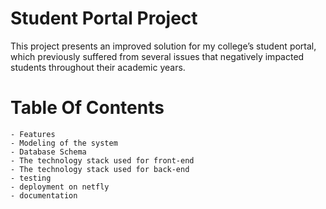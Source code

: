 # Student Portal Project

This project presents an improved solution for my college’s student portal, which previously suffered from several issues that negatively impacted students throughout their academic years.


# Table Of Contents
    - Features
    - Modeling of the system
    - Database Schema
    - The technology stack used for front-end
    - The technology stack used for back-end
    - testing
    - deployment on netfly
    - documentation


